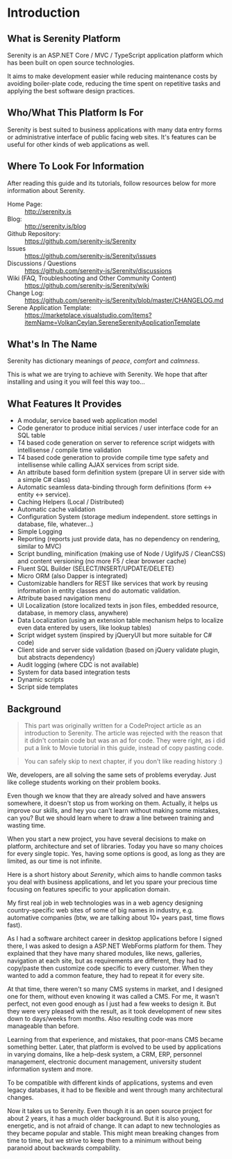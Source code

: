 # Introduction

## What is Serenity Platform

Serenity is an ASP.NET Core / MVC / TypeScript application platform which has been built on open source technologies.

It aims to make development easier while reducing maintenance costs by avoiding boiler-plate code, reducing the time spent on repetitive tasks and applying the best software design practices.


## Who/What This Platform Is For

Serenity is best suited to business applications with many data entry forms or administrative interface of public facing web sites. It's features can be useful for other kinds of web applications as well.


## Where To Look For Information

After reading this guide and its tutorials, follow resources below for more information about Serenity.

<dl>
  <dt>Home Page:</dt>
  <dd><a href='http://serenity.is' target='_blank'>http://serenity.is</a></dd>

  <dt>Blog:</dt>
  <dd><a href='http://serenity.is/blog' target='_blank'>http://serenity.is/blog</a></dd>

  <dt>Github Repository:</dt>
  <dd><a href='https://github.com/serenity-is/Serenity' target='_blank'>https://github.com/serenity-is/Serenity</a></dd>

  <dt>Issues</dt>
  <dd><a href='https://github.com/serenity-is/Serenity/issues' target='_blank'>https://github.com/serenity-is/Serenity/issues</a></dd>

  <dt>Discussions / Questions</dt>
  <dd><a href='https://github.com/serenity-is/Serenity/discussions' target='_blank'>https://github.com/serenity-is/Serenity/discussions</a></dd>

  <dt>Wiki (FAQ, Troubleshooting and Other Community Content)</dt>
<dd><a href='https://github.com/serenity-is/Serenity/wiki' target='_blank'>https://github.com/serenity-is/Serenity/wiki</a></dd>
  
  <dt>Change Log:</dt>
  <dd><a href='https://github.com/serenity-is/Serenity/blob/master/CHANGELOG.md' target='_blank'>https://github.com/serenity-is/Serenity/blob/master/CHANGELOG.md</a></dd>

  <dt>Serene Application Template:</dt>
  <dd><a href='https://marketplace.visualstudio.com/items?itemName=VolkanCeylan.SereneSerenityApplicationTemplate'>https://marketplace.visualstudio.com/items?itemName=VolkanCeylan.SereneSerenityApplicationTemplate</a></dd>
</dl>


## What's In The Name

Serenity has dictionary meanings of *peace*, *comfort* and *calmness*.

This is what we are trying to achieve with Serenity. We hope that after installing and using it you will feel this way too...

## What Features It Provides

* A modular, service based web application model
* Code generator to produce initial services / user interface code for an SQL table
* T4 based code generation on server to reference script widgets with intellisense / compile time validation
* T4 based code generation to provide compile time type safety and intellisense while calling AJAX services from script side.
* An attribute based form definition system (prepare UI in server side with a simple C# class)
* Automatic seamless data-binding through form definitions (form <-> entity <-> service).
* Caching Helpers (Local / Distributed)
* Automatic cache validation
* Configuration System (storage medium independent. store settings in database, file, whatever...)
* Simple Logging
* Reporting (reports just provide data, has no dependency on rendering, similar to MVC)
* Script bundling, minification (making use of Node / UglifyJS / CleanCSS) and content versioning (no more F5 / clear browser cache)
* Fluent SQL Builder (SELECT/INSERT/UPDATE/DELETE)
* Micro ORM (also Dapper is integrated)
* Customizable handlers for REST like services that work by reusing information in entity classes and do automatic validation.
* Attribute based navigation menu
* UI Localization (store localized texts in json files, embedded resource, database, in memory class, anywhere)
* Data Localization (using an extension table mechanism helps to localize even data entered by users,  like lookup tables)
* Script widget system (inspired by jQueryUI but more suitable for C# code)
* Client side and server side validation (based on jQuery validate plugin, but abstracts dependency)
* Audit logging (where CDC is not available)
* System for data based integration tests
* Dynamic scripts
* Script side templates

## Background

> This part was originally written for a CodeProject article as an introduction to Serenity. The article was rejected with the reason that it didn't contain code but was an ad for code. They were right, as i did put a link to Movie tutorial in this guide, instead of copy pasting code. 

> You can safely skip to next chapter, if you don't like reading history :)

We, developers, are all solving the same sets of problems everyday. Just like college students working on their problem books.

Even though we know that they are already solved and have answers somewhere, it doesn't stop us from working on them. Actually, it helps us improve our skills, and hey you can't learn without making some mistakes, can you? But we should learn where to draw a line between training and wasting time.

When you start a new project, you have several decisions to make on platform, architecture and set of libraries. Today you have so many choices for every single topic. Yes, having some options is good, as long as they are limited, as our time is not infinite. 

Here is a short history about *Serenity*, which aims to handle common tasks you deal with business applications, and let you spare your precious time focusing on features specific to your application domain.

My first real job in web technologies was in a web agency designing country-specific web sites of some of big names in industry, e.g. automative companies (btw, we are talking about 10+ years past, time flows fast).

As I had a software architect career in desktop applications before I signed there, I was asked to design a ASP.NET WebForms platform for them. They explained that they have many shared modules, like news, galleries, navigation at each site, but as requirements are different, they had to copy/paste then customize code specific to every customer. When they wanted to add a common feature, they had to repeat it for every site.

At that time, there weren't so many CMS systems in market, and I designed one for them, without even knowing it was called a CMS. For me, it wasn't perfect, not even good enough as I just had a few weeks to design it. But they were very pleased with the result, as it took development of new sites down to days/weeks from months. Also resulting code was more manageable than before.

Learning from that experience, and mistakes, that poor-mans CMS became something better. Later, that platform is evolved to be used by applications in varying domains, like a help-desk system, a CRM, ERP, personnel management, electronic document management, university student information system and more.

To be compatible with different kinds of applications, systems and even legacy databases, it had to be flexible and went through many architectural changes.

Now it takes us to Serenity. Even though it is an open source project for about 2 years, it has a much older background. But it is also young, energetic, and is not afraid of change. It can adapt to new technologies as they became popular and stable. This might mean breaking changes from time to time, but we strive to keep them to a minimum without being paranoid about backwards compability.

